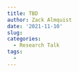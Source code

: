 ```yaml
---
title: TBD
author: Zack Almquist
date: '2021-11-10'
slug: 
categories:
  - Research Talk
tags:
  - 
---
```


